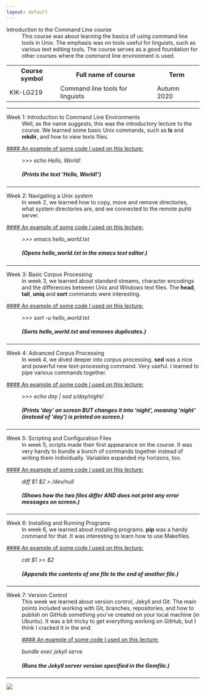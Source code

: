 ```yaml
---
layout: default
---
```


<dl>
  <dt>Introduction to the Command Line course</dt>
    <dd>This course was about learning the basics of using command line tools in Unix. The emphasis was on tools useful for linguists, such as various text editing tools. The course serves as a good foundation for other courses where the command line environment is used.</dd>
<p>
<table>                                                                                                                                                                                                     <tr>
<th>Course symbol</th>                                                                                                                                                                                      <th>Full name of course</th>                                                                                                                                                                                <th>Term
</th>
</tr>
<tr>
<td>KIK-LG219</td>
<td>Command line tools for linguists</td>
<td>Autumn 2020</td>
</tr>
</table>
<hr>
<p>
<dl>
  <dt>Week 1: Introduction to Command Line Environments</dt>
    <dd>Well, as the name suggests, this was the introductory lecture to the course. We learned some basic Unix commands, such as <b>ls</b> and <b>mkdir</b>, and how to view texts files.</dd>

<p><p>
<u>#### An example of some code I used on this lecture:</u>
<p><p>

<i><dd>>>> echo Hello, World! <h5>(Prints the text 'Hello, World!')</h5></dd></i>
<p>
<hr>
<p>

<dl>
  <dt>Week 2: Navigating a Unix system</dt>
  <dd>In week 2, we learned how to copy, move and remove directories, what system directories are, and we connected to the remote puhti server.</dd>


<p><p>
<u>#### An example of some code I used on this lecture:</u>
<p><p>
    <i><dd>>>> emacs hello_world.txt <h5>(Opens hello_world.txt in the emacs text editor.)</h5></dd></i>
<p>
<hr> 
<p>

<dl>
  <dt>Week 3: Basic Corpus Processing</dt>
  <dd>In week 3, we learned about standard streams, character encodings and the differences between Unix and Windows text files. The <b>head</b>, <b>tail</b>, <b>uniq</b> and <b>sort</b> commands were interesting. </dd>

<p><p>
<u>#### An example of some code I used on this lecture:</u>                                                                                                                                                         <p><p>
    <i><dd>>>> sort -u hello_world.txt <h5>(Sorts hello_world.txt and removes duplicates.)</h5></dd></i>
<p>
<hr> 
<p>

<dl>
  <dt>Week 4: Advanced Corpus Processing</dt>
  <dd>In week 4, we dived deeper into corpus processing. <b>sed</b> was a nice and powerful new text-processing command. Very useful. I learned to pipe various commands together.</dd>

<p><p>
<u>#### An example of some code I used on this lecture:</u>
 <p><p>
     <i><dd>>>> echo day | sed s/day/night/ <h5>(Prints 'day' on screen BUT changes it into 'night', meaning 'night' (instead of 'day') is printed on screen.)</h5></dd></i> 
<p>
<hr> 
<p>
<dl>
  <dt>Week 5: Scripting and Configuration Files</dt>
  <dd>In week 5, scripts made their first appearance on the course. It was very handy to bundle a bunch of commands together instead of writing them individually. Variables expanded my horizons, too.</dd>

<p><p>
<u>#### An example of some code I used on this lecture:</u>                                                                                                                                                          <p><p>
<i><dd>diff $1 $2 > /dev/null <h5>(Shows how the two files differ AND does not print any error messages on screen.)</h5></dd></i>
<p>
<hr> 
<p>
	
<dl>
  <dt>Week 6: Installing and Running Programs</dt>
  <dd>In week 6, we learned about installing programs. <b>pip</b> was a handy command for that. It was interesting to learn how to use Makefiles.</dd>

<p><p>
<u>#### An example of some code I used on this lecture:</u>
<p>
<p>
<dd><i>cat $1 >> $2</i><h5> (Appends the contents of one file to the end of another file.)</h5></dd>
<p>
<hr> 
<p>

<dl>
  <dt>Week 7: Version Control</dt>
  <dd>This week we learned about version control, Jekyll and Git. The main points included working with Git, branches, repositories, and how to publish on GitHub something you've created on your local machine (in Ubuntu). It was a bit tricky to get everything working on GitHub, but I think I cracked it in the end.
<p><p>
<u>#### An example of some code I used on this lecture:</u>
<p><p>
   <dd><i>bundle exec jekyll serve</i><h5> (Runs the Jekyll server version specified in the Gemfile.)</h5></dd>
<hr>
<p>
<img src="https://www.vectorkhazana.com/assets/images/products/have_a_nice_da.jpg">

